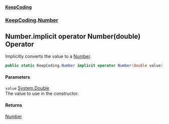 #### [KeepCoding](index.md 'index')
### [KeepCoding](KeepCoding.md 'KeepCoding').[Number](Number.md 'KeepCoding.Number')
## Number.implicit operator Number(double) Operator
Implicitly converts the value to a [Number](Number.md 'KeepCoding.Number').  
```csharp
public static KeepCoding.Number implicit operator Number(double value);
```
#### Parameters
<a name='KeepCoding_Number_op_ImplicitKeepCoding_Number(double)_value'></a>
`value` [System.Double](https://docs.microsoft.com/en-us/dotnet/api/System.Double 'System.Double')  
The value to use in the constructor.
  
#### Returns
[Number](Number.md 'KeepCoding.Number')  
